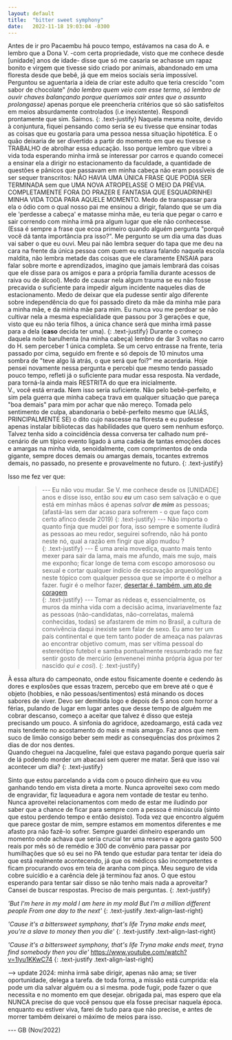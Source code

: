```yaml
---
layout: default
title:  "bitter sweet symphony"
date:   2022-11-18 19:03:04 -0300
---
```


Antes de ir pro Pacaembu há pouco tempo, estávamos na casa do A. e lembro que a Dona V. -com certa propriedade, visto que me conhece desde [unidade] anos de idade- disse que só me casaria se achasse um rapaz bonito e virgem que tivesse sido criado por animais, abandonado em uma floresta desde que bebê, já que em meios sociais seria impossível. 
Perguntou se aguentaria a ideia de criar este adulto que teria crescido "com sabor de chocolate" _(não lembro quem veio com esse termo, só lembro de ouvir chaves balançando porque queríamos sair antes que o assunto prolongasse)_ apenas porque ele preencheria critérios que só são satisfeitos em meios absurdamente controlados (i.e inexistente). Respondi prontamente que sim. Saímos.
{: .text-justify}
Naquela mesma noite, devido à conjuntura, fiquei pensando como seria se eu tivesse que ensinar todas as coisas que eu gostaria para uma pessoa nessa situação hipotética.
E o quão deixaria de ser divertido a partir do momento em que eu tivesse o TRABALHO de abrolhar essa educação.
Isso porque lembro que vibrei a vida toda esperando minha irmã se interessar por carros e quando comecei a ensinar ela a dirigir no estacionamento da faculdade, a quantidade de questões e pânicos que passavam em minha cabeça não eram possíveis de ser sequer transcritos: NÃO HAVIA UMA ÚNICA FRASE QUE PODIA SER TERMINADA sem que UMA NOVA ATROPELASSE O MEIO DA PRÉVIA. COMPLETAMENTE FORA DO PRAZER E FANTASIA QUE ESQUADRINHEI MINHA VIDA TODA PARA AQUELE MOMENTO.
Medo de transpassar para ela o ódio com o qual nosso pai me ensinou a dirigir, falando que se um dia ele 'perdesse a cabeça' e matasse minha mãe, eu teria que pegar o carro e sair correndo com minha irmã pra algum lugar que ele não conhecesse. (Essa é sempre a frase que ecoa primeiro quando alguém pergunta "porquê você dá tanta importância pra isso?". Me pergunto se um dia uma das duas vai saber o que eu ouvi. Meu pai não lembra sequer do tapa que me deu na cara na frente da única pessoa com quem eu estava falando naquela escola maldita, não lembra metade das coisas que ele claramente ENSAIA para falar sobre morte e aprendizados, imagino que jamais lembrará das coisas que ele disse para os amigos e para a própria família durante acessos de raiva ou de álcool).
Medo de causar nela algum trauma se eu não fosse precavida o suficiente para impedir algum incidente naqueles dias de estacionamento.
Medo de deixar que ela pudesse sentir algo diferente sobre independência do que foi passado direto da mãe da minha mãe para a minha mãe, e da minha mãe para mim.
Eu nunca vou me perdoar se não cultivar nela a mesma especialidade que passou por 3 gerações e que, visto que eu não teria filhos, a única chance será que minha irmã passe para a dela (**caso** decida ter uma).
{: .text-justify}
Durante o começo daquela noite barulhenta (na minha cabeça) lembro de dar 3 voltas no carro do H. sem perceber 1 única completa. Se um cervo entrasse na frente, teria passado por cima, seguido em frente e só depois de 10 minutos uma sombra de "teve algo lá atrás, o que será que foi?" me acordaria.
Hoje pensei novamente nessa pergunta e percebi que mesmo tendo passado pouco tempo, refleti já o suficiente para mudar essa resposta. 
Na verdade, para torná-la ainda mais RESTRITA do que era inicialmente.  
V., você está errada. Nem isso seria suficiente. Não pelo bebê-perfeito, e sim pela guerra que minha cabeça trava em qualquer situação que pareça "boa demais" para mim por achar que não mereço. Tomada pelo sentimento de culpa, abandonaria o bebê-perfeito mesmo que (ALIÁS, PRINCIPALMENTE SE) o dito cujo nascesse na floresta e eu pudesse apenas instalar bibliotecas das habilidades que quero sem nenhum esforço. 
Talvez tenha sido a coincidência dessa conversa ter calhado num pré-cenário de um típico evento ligado à uma cadeia de tantas emoções doces e amargas na minha vida, senoidalmente, com comprimentos de onda gigante, sempre doces demais ou amargas demais, tocantes extremos demais, no passado, no presente e provavelmente no futuro.
{: .text-justify}  
  
Isso me fez ver que: 
>> --- Eu não vou mudar. Se V. me conhece desde os [UNIDADE] anos e disse isso, então _sou **eu**_ um caso sem salvação e o que está em minhas mãos é apenas _salvar **de mim**_ as pessoas; (afastá-las sem dar acaso para sofrerem - o que faço com certo afinco desde 2019)
{: .text-justify}
>> --- Não importa o quanto finja que mudei por fora, isso sempre e somente iludirá as pessoas ao meu redor, seguirei sofrendo, não há ponto neste nó, qual a razão em fingir que algo mudou ?   
{: .text-justify}
>> --- É uma areia movediça, quanto mais tento mexer para sair da lama, mais me afundo, mais me sujo, mais me exponho; ficar longe de tema com escopo amorososo ou sexual e cortar qualquer indício de escavação arqueológica neste tópico com qualquer pessoa que se importe é o melhor a fazer. fugir é o melhor fazer, [desertar é, também, um ato de coragem](https://www.youtube.com/watch?v=B_yNmlgj6D8)  
{: .text-justify}
>> --- Tomar as rédeas e, essencialmente, os muros da minha vida com a decisão acima, invariavelmente faz as pessoas (não-candidatas, não-correlatas, malemá conhecidas, todas) se afastarem de mim no Brasil, a cultura de convivência daqui inexiste sem falar de sexo. Eu amo ter um país continental e que tem tanto poder de ameaça nas palavras ao encontrar objetivo comum, mas ser vítima pessoal do estereótipo futebol e samba pontualmente ressumbrado me faz sentir gosto de mercúrio (envenenei minha própria água por ter nascido _qui e così_).
{: .text-justify}
  
À essa altura do campeonato, onde estou fisicamente doente e cedendo às dores e explosões que essas trazem, percebo que em breve até o que é objeto (hobbies, e não pessoas/sentimentos) está minando os doces sabores de viver.
Devo ser demitida logo e depois de 5 anos com horror a férias, pulando de lugar em lugar antes que desse tempo de alguém me cobrar descanso, começo a aceitar que talvez é disso que esteja precisando um pouco.
A sinfonia do agridoce, azedoamargo, está cada vez mais tendente no acostamento do mais e mais amargo. 
Faz anos que nem suco de limão consigo beber sem medir as consequências dos próximos 2 dias de dor nos dentes.  
Quando cheguei na Jacqueline, falei que estava pagando porque queria sair de lá podendo morder um abacaxi sem querer me matar. Será que isso vai acontecer um dia? 
{: .text-justify}

Sinto que estou parcelando a vida com o pouco dinheiro que eu vou ganhando tendo em vista direta a morte. Nunca aproveitei sexo com medo de engravidar, fiz laqueadura e agora nem vontade de testar eu tenho. Nunca aproveitei relacionamentos com medo de estar me iludindo por saber que a chance de ficar para sempre com a pessoa é minúscula (sinto que estou perdendo tempo e então desisto). Toda vez que encontro alguém que parece gostar de mim, sempre estamos em momentos diferentes e me afasto pra não fazê-lo sofrer. Sempre guardei dinheiro esperando um momento onde achava que seria crucial ter uma reserva e agora gasto 500 reais por mês só de remédio e 300 de convênio para passar por humilhações que só eu sei no PA tendo que estudar para tentar ter ideia do que está realmente acontecendo, já que os médicos são incompetentes e ficam procurando ovos em teia de aranha com pinça. Meu seguro de vida cobre suicídio e a carência dele já terminou faz anos. O que estou esperando para tentar sair disso se não tenho mais nada a aproveitar? Cansei de buscar respostas. Preciso de mais perguntas.
{: .text-justify}
  
_'But I'm here in my mold_
_I am here in my mold_
_But I'm a million different people_
_From one day to the next'_
{: .text-justify .text-align-last-right}

_'Cause it's a bittersweet symphony, that's life_
_Tryna make ends meet, you're a slave to money then you die'_
{: .text-justify .text-align-last-right}

_'Cause it's a bittersweet symphony, that's life_
_Tryna make ends meet, tryna find somebody then you die'_
https://www.youtube.com/watch?v=1lyu1KKwC74 
{: .text-justify .text-align-last-right}

--\> update 2024: minha irmã sabe dirigir, apenas não ama; se tiver oportunidade, delega a tarefa. de toda forma, a missão está cumprida: ela pode um dia salvar alguém ou a si mesma. pode fugir, pode fazer o que necessita e no momento em que desejar. obrigada pai, mas espero que ela NUNCA precise do que você pensou que ela fosse precisar naquela época. enquanto eu estiver viva, farei de tudo para que não precise, e antes de morrer também deixarei o máximo de meios para isso.  
  
  
--- GB (Nov/2022)
